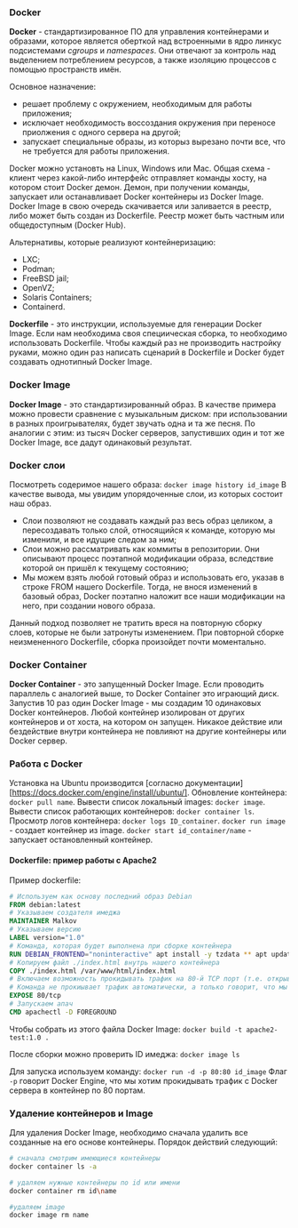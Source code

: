 ### Docker

**Docker** - стандартизированное ПО для управления контейнерами и образами, которое является оберткой над встроенными в ядро линкус подсистемами _cgroups_ и _namespaces_. Они отвечают за контроль над выделением потреблением ресурсов, а также изоляцию процессов с помощью пространств имён.

Основное назначение:
 - решает проблему с окружением, необходимым для работы приложения;
 - исключает необходимость воссоздания окружения при переносе приолжения с одного сервера на другой;
 - запускает специальные образы, из которыз вырезано почти все, что не требуется для работы приложения.

Docker можно установть на Linux, Windows или Mac.
Общая схема - клиент через какой-либо интерфейс отправляет команды хосту, на котором стоит Docker демон. Демон, при получении команды, запускает или останавливает Docker контейнеры из Docker Image. Docker Image в свою очередь скачивается или заливается в реестр, либо может быть создан из Dockerfile. Реестр может быть частным или общедоступным (Docker Hub).

Альтернативы, которые реализуют контейнеризацию:
 - LXC;
 - Podman;
 - FreeBSD jail;
 - OpenVZ;
 - Solaris Containers;
 - Containerd.

**Dockerfile** - это инструкции, используемые для генерации Docker Image. Если нам необходима своя специическая сборка, то необходимо использовать Dockerfile. Чтобы каждый раз не производить настройку руками, можно один раз написать сценарий в Dockerfile и Docker будет создавать однотипный Docker Image. 

### Docker Image

**Docker Image** - это стандартизированный образ. В качестве примера можно провести сравнение с музыкальным диском: при использовании в разных проигрывателях, будет звучать одна  и та же песня. По аналогии с этим: из тысяч Docker серверов, запустивших один и тот же Docker Image, все дадут одинаковый результат. 

### Docker слои

Посмотреть содеримое нашего образа: `docker image history id_image`
В качестве вывода, мы увидим упорядоченные слои, из которых состоит наш образ.
 - Слои позволяют не создавать каждый раз весь образ целиком, а пересоздавать только слой, относящийся к команде, которую мы изменили, и все идущие следом за ним;
 - Слои можно рассматривать как коммиты в репозитории. Они описывают процесс поэтапной модификации образа, вследствие которой он пришёл к текущему состоянию;
 - Мы можем взять любой готовый образ и использовать его, указав в строке FROM нашего Dockerfile. Тогда, не внося изменений в базовый образ, Docker поэтапно наложит все наши модификации на него, при создании нового образа.

Данный подход позволяет не тратить вреся на повторную сборку слоев, которые не были затронуты изменением. При повторной сборке неизмененного Dockerfile, сборка произойдет почти моментально.

### Docker Container

**Docker Container** - это запущенный Docker Image. Если проводить параллель с аналогией выше, то Docker Container это играющий диск.
Запустив 10 раз один Docker Image - мы создадим 10 одинаковых Docker контейнеров.
Любой контейнер изолирован от других контейнеров и от хоста, на котором он запущен. Никакое действие или бездействие внутри контейнера не повлияют на другие контейнеры или Docker сервер.

### Работа с Docker

Установка на Ubuntu производится [согласно документации][https://docs.docker.com/engine/install/ubuntu/].
Обновление контейнера: `docker pull name`.
Вывести список локальный images: `docker image`.
Вывести список работающих контейнеров: `docker container ls`.
Просмотр логов контейнера: `docker logs ID_container`.
`docker run image` - создает контейнер из image.
`docker start id_container/name` - запускает остановленный контейнер.



#### Dockerfile: пример работы c Apache2

Пример dockerfile:
```dockerfile
# Используем как основу последний образ Debian
FROM debian:latest
# Указываем создателя имеджа
MAINTAINER Malkov
# Указываем версию
LABEL version="1.0"
# Команда, которая будет выполнена при сборке контейнера
RUN DEBIAN_FRONTEND="noninteractive" apt install -y tzdata ** apt update ** apt install -y apache2 nano
# Копируем файл ./index.html внутрь нашего контейнера
COPY ./index.html /var/www/html/index.html
# Включаем возможность прокидывать трафик на 80-й TCP порт (т.е. открываем порт)
# Команда не прокиывает трафик автоматически, а только говорит, что мы можем так делать.
EXPOSE 80/tcp
# Запускаем апач
CMD apachectl -D FOREGROUND
```
Чтобы собрать из этого файла Docker Image:
`docker build -t apache2-test:1.0 .`

После сборки можно проверить ID имеджа:
`docker image ls`

Для запуска используем команду:
`docker run -d -p 80:80 id_image`
Флаг `-p` говорит Docker Engine, что мы хотим прокидывать трафик с Docker сервера в контейнер по 80 портам.

### Удаление контейнеров и Image

Для удаления Docker Image, необходимо сначала удалить все созданные на его основе контейнеры.
Порядок действий следующий:

```sh
# сначала смотрим имеющиеся контейнеры
docker container ls -a

# удаляем нужные контейнеры по id или имени
docker container rm id\name

#удаляем image
docker image rm name
```
